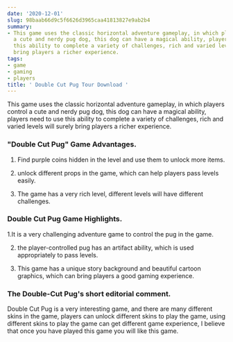 ```yaml
---
date: '2020-12-01'
slug: 98baab66d9c5f6626d3965caa41813827e9ab2b4
summary:
- This game uses the classic horizontal adventure gameplay, in which players control
  a cute and nerdy pug dog, this dog can have a magical ability, players need to use
  this ability to complete a variety of challenges, rich and varied levels will surely
  bring players a richer experience.
tags:
- game
- gaming
- players
title: ' Double Cut Pug Tour Download '
---
```


 This game uses the classic horizontal adventure gameplay, in which players control a cute and nerdy pug dog, this dog can have a magical ability, players need to use this ability to complete a variety of challenges, rich and varied levels will surely bring players a richer experience.

### "Double Cut Pug" Game Advantages.

1. Find purple coins hidden in the level and use them to unlock more items.

2. unlock different props in the game, which can help players pass levels easily.

3. The game has a very rich level, different levels will have different challenges.

### Double Cut Pug Game Highlights.

1.It is a very challenging adventure game to control the pug in the game.

2. the player-controlled pug has an artifact ability, which is used appropriately to pass levels.

3. This game has a unique story background and beautiful cartoon graphics, which can bring players a good gaming experience.

### The Double-Cut Pug's short editorial comment.

Double Cut Pug is a very interesting game, and there are many different skins in the game, players can unlock different skins to play the game, using different skins to play the game can get different game experience, I believe that once you have played this game you will like this game.

 
        